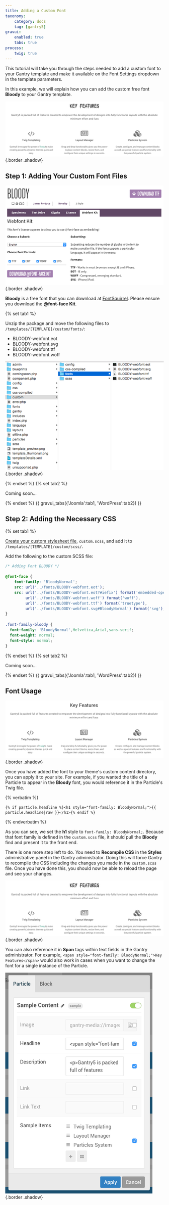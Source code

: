 ```yaml
---
title: Adding a Custom Font
taxonomy:
    category: docs
    tag: [gantry5]
gravui:
    enabled: true
    tabs: true
process:
    twig: true
---
```


This tutorial will take you through the steps needed to add a custom font to your Gantry template and make it available on the Font Settings dropdown in the template parameters.

In this example, we will explain how you can add the custom free font **Bloody** to your Gantry template.

![example](example_1.png) {.border .shadow}

Step 1: Adding Your Custom Font Files
--------------------------------------

![Download](download.png) {.border .shadow}

**Bloody** is a free font that you can download at [FontSquirrel](http://www.fontsquirrel.com/fonts/Bloody). Please ensure you download the **@font-face Kit**.

{% set tab1 %}

Unzip the package and move the following files to `/templates/[TEMPLATE]/custom/fonts/`:

* BLOODY-webfont.eot
* BLOODY-webfont.svg
* BLOODY-webfont.ttf
* BLOODY-webfont.woff

![](custom_files.png)  {.border .shadow}

{% endset %}
{% set tab2 %}

Coming soon...

{% endset %}
{{ gravui_tabs({'Joomla':tab1, 'WordPress':tab2}) }}

Step 2: Adding the Necessary CSS
--------------------------------

{% set tab1 %}

[Create your custom stylesheet file](../adding-a-custom-stylesheet), `custom.scss`, and add it to `/templates/[TEMPLATE]/custom/scss/`. 

Add the following to the custom SCSS file:

```css
/* Adding Font BLOODY */

@font-face {
    font-family: 'BloodyNormal';
    src: url('../fonts/BLOODY-webfont.eot');
    src: url('../fonts/BLOODY-webfont.eot?#iefix') format('embedded-opentype'),
         url('../fonts/BLOODY-webfont.woff') format('woff'),
         url('../fonts/BLOODY-webfont.ttf') format('truetype'),
         url('../fonts/BLOODY-webfont.svg#BloodyNormal') format('svg');
}

.font-family-bloody {
  font-family: 'BloodyNormal',Helvetica,Arial,sans-serif;
  font-weight: normal;
  font-style: normal;
}
```

{% endset %}
{% set tab2 %}

Coming soon...

{% endset %}
{{ gravui_tabs({'Joomla':tab1, 'WordPress':tab2}) }}

Font Usage
-------------------------------

![example](example_2.png) {.border .shadow}

Once you have added the font to your theme's custom content directory, you can apply it to your site. For example, if you wanted the title of a Particle to appear in the **Bloody** font, you would reference it in the Particle's Twig file.

{% verbatim %}

```twig
{% if particle.headline %}<h1 style="font-family: BloodyNormal;">{{ particle.headline|raw }}</h1>{% endif %}
```

{% endverbatim %}

As you can see, we set the **h1** style to `font-family: BloodyNormal;`. Because that font family is defined in the `custom.scss` file, it should pull the **Bloody** find and present it to the front end.

There is one more step left to do. You need to **Recompile CSS** in the **Styles** administrative panel in the Gantry administrator. Doing this will force Gantry to recompile the CSS including the changes you made in the `custom.scss` file. Once you have done this, you should now be able to reload the page and see your changes.

![example](example_1.png) {.border .shadow}

You can also reference it in **Span** tags within text fields in the Gantry administrator. For example, `<span style="font-family: BloodyNormal;">Key Features</span>` would also work in cases when you want to change the font for a single instance of the Particle.

![particle](particle.png) {.border .shadow}
